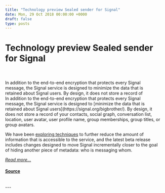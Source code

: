 ```yaml
---
title: "Technology preview Sealed sender for Signal"
date: Mon, 29 Oct 2018 00:00:00 +0000
draft: false
type: posts
---
```

# Technology preview Sealed sender for Signal

<br/>

<br/>
 In addition to the end-to-end encryption that protects every Signal message, the Signal service is designed to minimize the data that is retained about Signal users. By design, it does not store a record of
<br/>
In addition to the end-to-end encryption that protects every Signal message, the Signal service is designed to [minimize the data that is retained about Signal users](https://signal.org/bigbrother/). By design, it does not store a record of your contacts, social graph, conversation list, location, user avatar, user profile name, group memberships, group titles, or group avatars.

We have been [exploring techniques](/blog/private-contact-discovery/) to further reduce the amount of information that is accessible to the service, and the latest beta release includes changes designed to move Signal incrementally closer to the goal of hiding another piece of metadata: who is messaging whom.

[_Read more..._](https://signal.org/blog/sealed-sender/)

#### [Source](https://signal.org/blog/sealed-sender/)

<br/>
---
